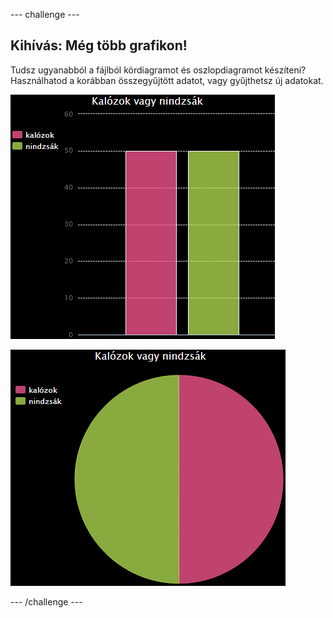 \--- challenge \---

## Kihívás: Még több grafikon!

Tudsz ugyanabból a fájlból kördiagramot és oszlopdiagramot készíteni? Használhatod a korábban összegyűjtött adatot, vagy gyűjthetsz új adatokat.

![képernyőkép](images/pets-pn-bar.png)

![képernyőkép](images/pets-pn.png)

\--- /challenge \---